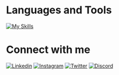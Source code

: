 # Languages and Tools

[![My Skills](https://skillicons.dev/icons?i=python,django,dart,flutter,js,ts,nodejs,react,tailwind,vscode,docker,git,figma,linux&theme=dark&perline=7)](https://skillicons.dev)

# Connect with me

[![Linkedin](https://skillicons.dev/icons?i=linkedin)](https://www.linkedin.com/in/luscarvalho/)
[![Instagram](https://skillicons.dev/icons?i=instagram)](https://www.instagram.com/luscarvalhox)
[![Twitter](https://skillicons.dev/icons?i=twitter)](https://twitter.com/luscarvalhox/)
[![Discord](https://skillicons.dev/icons?i=discord)](https://discord.com/users/458776046184169473)

#

